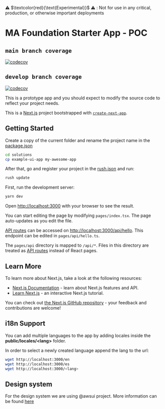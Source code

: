 ⚠️ $\textcolor{red}{\text{Experimental}}$ ⚠️ : Not for use in any critical, production, or otherwise important deployments

# MA Foundation Starter App - POC
## `main branch coverage`
[![codecov](https://codecov.io/github/aws-solutions/solution-spark-on-aws/branch/main/graph/badge.svg?flag=example-ui-app)](https://app.codecov.io/github/aws-solutions/solution-spark-on-aws/tree/main)

## `develop branch coverage`
[![codecov](https://codecov.io/github/aws-solutions/solution-spark-on-aws/branch/develop/graph/badge.svg?flag=example-ui-app)](https://app.codecov.io/github/aws-solutions/solution-spark-on-aws/tree/develop)

This is a prototype app and you should expect to modify the source code to reflect your project needs.

This is a [Next.js](https://nextjs.org/) project bootstrapped with [`create-next-app`](https://github.com/vercel/next.js/tree/canary/packages/create-next-app).

## Getting Started

Create a copy of the current folder and rename the project name in the [package.json](./package.json#L2)

```sh
cd solutions
cp example-ui-app my-awesome-app
```

After that, go and register your project in the [rush.json](../../rush.json) and run:

```sh
rush update
```

First, run the development server:

```sh
yarn dev
```

Open [http://localhost:3000](http://localhost:3000) with your browser to see the result.

You can start editing the page by modifying `pages/index.tsx`. The page auto-updates as you edit the file.

[API routes](https://nextjs.org/docs/api-routes/introduction) can be accessed on [http://localhost:3000/api/hello](http://localhost:3000/api/hello). This endpoint can be edited in `pages/api/hello.ts`.

The `pages/api` directory is mapped to `/api/*`. Files in this directory are treated as [API routes](https://nextjs.org/docs/api-routes/introduction) instead of React pages.

## Learn More

To learn more about Next.js, take a look at the following resources:

- [Next.js Documentation](https://nextjs.org/docs) - learn about Next.js features and API.
- [Learn Next.js](https://nextjs.org/learn) - an interactive Next.js tutorial.

You can check out [the Next.js GitHub repository](https://github.com/vercel/next.js/) - your feedback and contributions are welcome!

## i18n Support

You can add multiple languages to the app by adding locales inside the **public/locales/\<lang>** folder.

In order to select a newly created language append the lang to the url:

```sh
wget http://localhost:3000/en
wget http://localhost:3000/es
wget http://localhost:3000/<lang>
```

## Design system

For the design system we are using @awsui project. More information can be found [here](https://github.com/aws/awsui-documentation)
